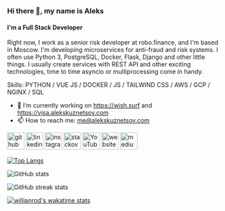 ### Hi there 👋, my name is Aleks
#### I'm a Full Stack Developer

Right now, I work as a senior risk developer at robo.finance, and I'm based in Moscow. I'm developing microservices for anti-fraud and risk systems. I often use Python 3, PostgreSQL, Docker, Flask, Django and other little things. I usually create services with REST API and other exciting technologies, time to time asyncio or multiprocessing come in handy.

Skills: PYTHON / VUE JS / DOCKER / JS / TAILWIND CSS / AWS / GCP / NGINX / SQL

- 🔭 I’m currently working on https://wish.surf and https://visa.alekskuznetsov.com
- 📫 How to reach me: me@alekskuznetsov.com 


[<img src='https://cdn.jsdelivr.net/npm/simple-icons@3.0.1/icons/github.svg' alt='github' height='40'>](https://github.com/geekkun)  [<img src='https://cdn.jsdelivr.net/npm/simple-icons@3.0.1/icons/linkedin.svg' alt='linkedin' height='40'>](https://www.linkedin.com/in/alekskuznetsov/)  [<img src='https://cdn.jsdelivr.net/npm/simple-icons@3.0.1/icons/instagram.svg' alt='instagram' height='40'>](https://www.instagram.com/gk.kn/)  [<img src='https://cdn.jsdelivr.net/npm/simple-icons@3.0.1/icons/stackoverflow.svg' alt='stackoverflow' height='40'>](https://stackoverflow.com/users/6388578)  [<img src='https://cdn.jsdelivr.net/npm/simple-icons@3.0.1/icons/youtube.svg' alt='YouTube' height='40'>](https://www.youtube.com/channel/alekskuznetsov)  [<img src='https://cdn.jsdelivr.net/npm/simple-icons@3.0.1/icons/icloud.svg' alt='website' height='40'>](https://alekskuznetsov.com/)  [<img src='https://cdn.jsdelivr.net/npm/simple-icons@3.0.1/icons/medium.svg' alt='medium' height='40'>](https://medium.com/@alex_kuznetsov)  

[![Top Langs](https://github-readme.vercel.alekskuznetsov.com/api/top-langs/?username=geekkun&show_icons=true&count_private=true&langs_count=10&layout=compact)](https://github.com/anuraghazra/github-readme-stats)

![GitHub stats](https://github-readme.vercel.alekskuznetsov.com/api?username=geekkun&show_icons=true&count_private=true)  

![GitHub streak stats](https://github-readme-streak-stats.herokuapp.com/?user=geekkun)  

[![willianrod's wakatime stats](https://github-readme.vercel.alekskuznetsov.com/api/wakatime?username=alekskuznetsov&layout=compact)](https://github.com/anuraghazra/github-readme-stats)

<!--
**geekkun/geekkun** is a ✨ _special_ ✨ repository because its `README.md` (this file) appears on your GitHub profile.

Here are some ideas to get you started:

- 🔭 I’m currently working on ...
- 🌱 I’m currently learning ...
- 👯 I’m looking to collaborate on ...
- 🤔 I’m looking for help with ...
- 💬 Ask me about ...
- 📫 How to reach me: ...
- 😄 Pronouns: ...
- ⚡ Fun fact: ...
-->
